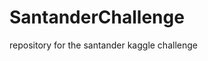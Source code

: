 # SantanderChallenge
repository for the santander kaggle challenge

<!DOCTYPE html>
<html>
<head>
	<style>
	table {
	  font-family: arial, sans-serif;
	  border-collapse: collapse;
	  width: 100%;
	  zoom: .7;
	}

	td, th {
	  border: 1px solid #dddddd;
	  text-align: left;
	  padding: 8px;
	}

	tr:nth-child(even) {
	  background-color: #dddddd;
	}
	</style>
</head>
<body>



	

	<h2>Equipe5<h2>
	<p>
		Código do Desafio Santander (Kaggle)
		Disponível em <a href="https://github.com/fredhrl/SantanderChallenge">https://github.com/fredhrl/SantanderChallenge </a>
	</a>

	<table>
	  <tr>
		<th>Integrante</th>
		<th>Endereço do Github</th>
		<th>Sistema operacional</th>
		<th>IDE</th>
		<th>Python distribution/package</th>
		<th>Virtual Environment Software</th>
	  </tr>
	  <tr>
		<td>Frederico Lopes</td>
		<td><a href="https://github.com/fredhrl">https://github.com/fredhrl</a></td>
		<td>Windows 10</td>
		<td>Visual Studio Code 2022</td>
		<td>pip</td>
		<td>Virtualenv</td>
	  </tr>
	  <tr>
		<td>André Ramos</td>
		<td><a href="https://github.com/AndreRamos7">https://github.com/AndreRamos7</a></td>
		<td>Windows 10</td>
		<td>intellij idea pycharm</td>
		<td>Anaconda</td>
		<td>Conda env</td>
	  </tr>
	  
	</table>

</body>
</html>
